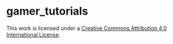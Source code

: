 # gamer_tutorials


This work is licensed under a <a rel="license" href="http://creativecommons.org/licenses/by/4.0/">Creative Commons Attribution 4.0 International License</a>.